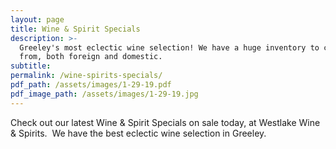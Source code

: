 ```yaml
---
layout: page
title: Wine & Spirit Specials
description: >-
  Greeley's most eclectic wine selection! We have a huge inventory to choose
  from, both foreign and domestic.
subtitle:
permalink: /wine-spirits-specials/
pdf_path: /assets/images/1-29-19.pdf
pdf_image_path: /assets/images/1-29-19.jpg
---
```


Check out our latest Wine & Spirit Specials on sale today, at Westlake Wine & Spirits.  We have the best eclectic wine selection in Greeley.